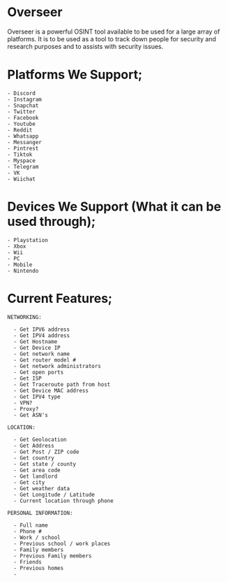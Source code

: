 # Overseer

Overseer is a powerful OSINT tool available to be used for a large array of platforms. It is to be used as a tool to track down people for security and research purposes and to assists with security issues.

# Platforms We Support;

```
- Discord
- Instagram
- Snapchat
- Twitter
- Facebook
- Youtube
- Reddit
- Whatsapp
- Messanger
- Pintrest
- Tiktok
- Myspace
- Telegram
- VK
- Wiichat
```

# Devices We Support (What it can be used through);

```
- Playstation
- Xbox
- Wii
- PC
- Mobile
- Nintendo
```
# Current Features;

```
NETWORKING:

  - Get IPV6 address
  - Get IPV4 address
  - Get Hostname
  - Get Device IP
  - Get network name
  - Get router model #
  - Get network administrators
  - Get open ports
  - Get ISP
  - Get Traceroute path from host
  - Get Device MAC address
  - Get IPV4 type
  - VPN?
  - Proxy?
  - Get ASN's
  
LOCATION:

  - Get Geolocation
  - Get Address
  - Get Post / ZIP code
  - Get country
  - Get state / county
  - Get area code
  - Get landlord
  - Get city
  - Get weather data
  - Get Longitude / Latitude
  - Current location through phone
  
PERSONAL INFORMATION:

  - Full name
  - Phone #
  - Work / school
  - Previous school / work places
  - Family members
  - Previous Family members
  - Friends
  - Previous homes
  - 
